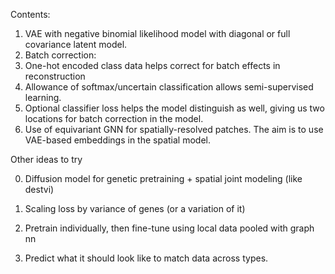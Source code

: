 

Contents:

1. VAE with negative binomial likelihood model with diagonal or full covariance latent model.
2. Batch correction:
  1. One-hot encoded class data helps correct for batch effects in reconstruction
  2. Allowance of softmax/uncertain classification allows semi-supervised learning.
  3. Optional classifier loss helps the model distinguish as well, giving us two locations for batch correction in the model.
3. Use of equivariant GNN for spatially-resolved patches. The aim is to use VAE-based embeddings in the spatial model.




Other ideas to try

0. Diffusion model for genetic pretraining + spatial joint modeling (like destvi)

1. Scaling loss by variance of genes (or a variation of it)

2. Pretrain individually, then fine-tune using local data pooled with graph nn

3. Predict what it should look like to match data across types.
